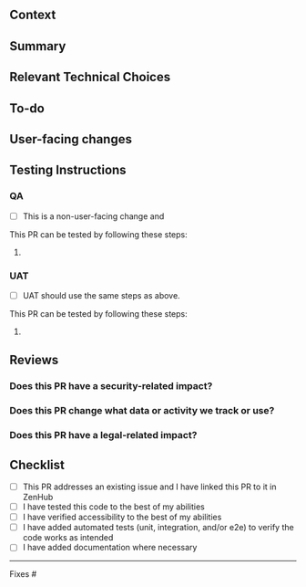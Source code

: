 ## Context

<!-- What do we want to achieve with this PR? Why did we write this code? -->

## Summary

<!-- A brief description of what this PR does. -->

## Relevant Technical Choices

<!-- Please describe your changes. -->

## To-do

<!-- A list of things that need to be addressed in this PR or follow-up changes. -->

## User-facing changes

<!--
Please describe your changes.
Include before/after screenshots or a short video.
-->

## Testing Instructions

<!--
How can the changes in this PR be verified?
Please provide step-by-step instructions how to reproduce the issue, if applicable.
Write step-by-step test instructions aimed at non-tech-savvy users, even if the PR is not user-facing.
-->

### QA

<!-- ignore-task-list-start -->
* [ ] This is a non-user-facing change and 
<!-- ignore-task-list-end -->

This PR can be tested by following these steps:

1.

### UAT

<!--
Sometimes the testing instructions for UAT can differ from the ones for QA.
-->

<!-- ignore-task-list-start -->
* [ ] UAT should use the same steps as above.
<!-- ignore-task-list-end -->

<!--
If the above checkbox has not been checked, write down all steps necessary for user acceptance testing take to test this PR.
-->
This PR can be tested by following these steps:

1.

## Reviews

### Does this PR have a security-related impact?

<!-- Examples: new APIs, changes to KSES, etc.  -->

### Does this PR change what data or activity we track or use?

<!-- Examples: changes to telemetry, new third-party APIs -->

### Does this PR have a legal-related impact?

<!-- Examples: new images with unknown sources, new production dependencies with incompatible licenses -->

## Checklist

* [ ] This PR addresses an existing issue and I have linked this PR to it in ZenHub
* [ ] I have tested this code to the best of my abilities
* [ ] I have verified accessibility to the best of my abilities
* [ ] I have added automated tests (unit, integration, and/or e2e) to verify the code works as intended
* [ ] I have added documentation where necessary

---

<!--
Please reference the issue(s) this PR addresses.
No URLs, just the issue numbers.
Use "Fixes #123" if it fixes an issue.
Example:

Fixes #123
Partially addresses #456
See #789
-->

Fixes #
